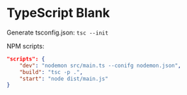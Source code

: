 # TypeScript Blank

Generate tsconfig.json:
`tsc --init`

NPM scripts:
```json
"scripts": {
    "dev": "nodemon src/main.ts --conifg nodemon.json",
    "build": "tsc -p .",
    "start": "node dist/main.js"
}
```